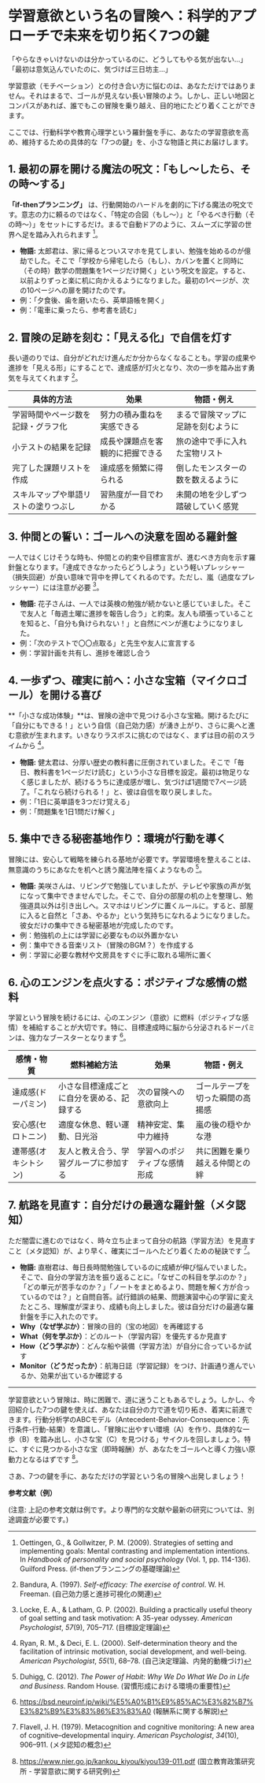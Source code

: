 # 学習意欲という名の冒険へ：科学的アプローチで未来を切り拓く7つの鍵

「やらなきゃいけないのは分かっているのに、どうしてもやる気が出ない…」
「最初は意気込んでいたのに、気づけば三日坊主…」

学習意欲（モチベーション）との付き合い方に悩むのは、あなただけではありません。それはまるで、ゴールが見えない長い冒険のよう。しかし、正しい地図とコンパスがあれば、誰でもこの冒険を乗り越え、目的地にたどり着くことができます。

ここでは、行動科学や教育心理学という羅針盤を手に、あなたの学習意欲を高め、維持するための具体的な「7つの鍵」を、小さな物語と共にお届けします。

## 1. 最初の扉を開ける魔法の呪文：「もし～したら、その時～する」

**「if-thenプランニング」** は、行動開始のハードルを劇的に下げる魔法の呪文です。意志の力に頼るのではなく、「特定の合図（もし～）」と「やるべき行動（その時～）」をセットにするだけ。まるで自動ドアのように、スムーズに学習の世界へ足を踏み入れられます [^a]。

- **物語:** 太郎君は、家に帰るとついスマホを見てしまい、勉強を始めるのが億劫でした。そこで「学校から帰宅したら（もし）、カバンを置くと同時に（その時）数学の問題集を1ページだけ開く」という呪文を設定。すると、以前よりずっと楽に机に向かえるようになりました。最初の1ページが、次の10ページへの扉を開けたのです。
- 例：「夕食後、歯を磨いたら、英単語帳を開く」
- 例：「電車に乗ったら、参考書を読む」

## 2. 冒険の足跡を刻む：「見える化」で自信を灯す

長い道のりでは、自分がどれだけ進んだか分からなくなることも。学習の成果や進捗を「見える形」にすることで、達成感が灯火となり、次の一歩を踏み出す勇気を与えてくれます [^b]。

| 具体的方法                     | 効果                             | 物語・例え                             |
|--------------------------------|----------------------------------|--------------------------------------|
| 学習時間やページ数を記録・グラフ化 | 努力の積み重ねを実感できる         | まるで冒険マップに足跡を刻むように       |
| 小テストの結果を記録           | 成長や課題点を客観的に把握できる | 旅の途中で手に入れた宝物リスト         |
| 完了した課題リストを作成       | 達成感を頻繁に得られる           | 倒したモンスターの数を数えるように     |
| スキルマップや単語リストの塗りつぶし | 習熟度が一目でわかる             | 未開の地を少しずつ踏破していく感覚     |

## 3. 仲間との誓い：ゴールへの決意を固める羅針盤

一人ではくじけそうな時も、仲間との約束や目標宣言が、進むべき方向を示す羅針盤となります。「達成できなかったらどうしよう」という軽いプレッシャー（損失回避）が良い意味で背中を押してくれるのです。ただし、嵐（過度なプレッシャー）には注意が必要 [^c]。

- **物語:** 花子さんは、一人では英検の勉強が続かないと感じていました。そこで友人と「毎週土曜に進捗を報告し合う」と約束。友人も頑張っていることを知ると、「自分も負けられない！」と自然にペンが進むようになりました。
- 例：「次のテストで〇〇点取る」と先生や友人に宣言する
- 例：学習計画を共有し、進捗を確認し合う

## 4. 一歩ずつ、確実に前へ：小さな宝箱（マイクロゴール）を開ける喜び

**「小さな成功体験」**は、冒険の途中で見つける小さな宝箱。開けるたびに「自分にもできる！」という自信（自己効力感）が湧き上がり、さらに奥へと進む意欲が生まれます。いきなりラスボスに挑むのではなく、まずは目の前のスライムから [^d]。

- **物語:** 健太君は、分厚い歴史の教科書に圧倒されていました。そこで「毎日、教科書を1ページだけ読む」という小さな目標を設定。最初は物足りなく感じましたが、続けるうちに達成感が増し、気づけば1週間で7ページ読了。「これなら続けられる！」と、彼は自信を取り戻しました。
- 例：「1日に英単語を3つだけ覚える」
- 例：「問題集を1日1問だけ解く」

## 5. 集中できる秘密基地作り：環境が行動を導く

冒険には、安心して戦略を練られる基地が必要です。学習環境を整えることは、無意識のうちにあなたを机へと誘う魔法陣を描くようなもの [^e]。

- **物語:** 美咲さんは、リビングで勉強していましたが、テレビや家族の声が気になって集中できませんでした。そこで、自分の部屋の机の上を整理し、勉強道具以外は引き出しへ。スマホはリビングに置くルールに。すると、部屋に入ると自然と「さあ、やるか」という気持ちになれるようになりました。彼女だけの集中できる秘密基地が完成したのです。
- 例：勉強机の上には学習に必要なもの以外置かない
- 例：集中できる音楽リスト（冒険のBGM？）を作成する
- 例：学習に必要な教材や文房具をすぐに手に取れる場所に置く

## 6. 心のエンジンを点火する：ポジティブな感情の燃料

学習という冒険を続けるには、心のエンジン（意欲）に燃料（ポジティブな感情）を補給することが大切です。特に、目標達成時に脳から分泌されるドーパミンは、強力なブースターとなります [^f]。

| 感情・物質   | 燃料補給方法                               | 効果                       | 物語・例え                               |
|--------------|--------------------------------------------|----------------------------|------------------------------------------|
| 達成感(ドーパミン) | 小さな目標達成ごとに自分を褒める、記録する | 次の冒険への意欲向上       | ゴールテープを切った瞬間の高揚感           |
| 安心感(セロトニン) | 適度な休息、軽い運動、日光浴             | 精神安定、集中力維持       | 嵐の後の穏やかな港                       |
| 連帯感(オキシトシン) | 友人と教え合う、学習グループに参加する     | 学習へのポジティブな感情形成 | 共に困難を乗り越える仲間との絆           |

## 7. 航路を見直す：自分だけの最適な羅針盤（メタ認知）

ただ闇雲に進むのではなく、時々立ち止まって自分の航路（学習方法）を見直すこと（メタ認知）が、より早く、確実にゴールへたどり着くための秘訣です [^g]。

- **物語:** 直樹君は、毎日長時間勉強しているのに成績が伸び悩んでいました。そこで、自分の学習方法を振り返ることに。「なぜこの科目を学ぶのか？」「どの単元が苦手なのか？」「ノートをまとめるより、問題を解く方が合っているのでは？」と自問自答。試行錯誤の結果、問題演習中心の学習に変えたところ、理解度が深まり、成績も向上しました。彼は自分だけの最適な羅針盤を手に入れたのです。
- **Why（なぜ学ぶか）**：冒険の目的（宝の地図）を再確認する
- **What（何を学ぶか）**：どのルート（学習内容）を優先するか見直す
- **How（どう学ぶか）**：どんな船や装備（学習方法）が自分に合っているか試す
- **Monitor（どうだったか）**：航海日誌（学習記録）をつけ、計画通り進んでいるか、効果が出ているか確認する

---

学習意欲という冒険は、時に困難で、道に迷うこともあるでしょう。しかし、今回紹介した7つの鍵を使えば、あなたは自分の力で道を切り拓き、着実に前進できます。行動分析学のABCモデル（Antecedent-Behavior-Consequence：先行条件-行動-結果）を意識し、「冒険に出やすい環境（A）を作り、具体的な一歩（B）を踏み出し、小さな宝（C）を見つける」サイクルを回しましょう。特に、すぐに見つかる小さな宝（即時報酬）が、あなたをゴールへと導く力強い原動力となるはずです [^h]。

さあ、7つの鍵を手に、あなただけの学習という名の冒険へ出発しましょう！

**参考文献（例）**

[^a]: Oettingen, G., & Gollwitzer, P. M. (2009). Strategies of setting and implementing goals: Mental contrasting and implementation intentions. In *Handbook of personality and social psychology* (Vol. 1, pp. 114-136). Guilford Press. (if-thenプランニングの基礎理論)
[^b]: Bandura, A. (1997). *Self-efficacy: The exercise of control*. W. H. Freeman. (自己効力感と進捗可視化の関連)
[^c]: Locke, E. A., & Latham, G. P. (2002). Building a practically useful theory of goal setting and task motivation: A 35-year odyssey. *American Psychologist*, *57*(9), 705–717. (目標設定理論)
[^d]: Ryan, R. M., & Deci, E. L. (2000). Self-determination theory and the facilitation of intrinsic motivation, social development, and well-being. *American Psychologist*, *55*(1), 68–78. (自己決定理論、内発的動機づけ)
[^e]: Duhigg, C. (2012). *The Power of Habit: Why We Do What We Do in Life and Business*. Random House. (習慣形成における環境の重要性)
[^f]: <https://bsd.neuroinf.jp/wiki/%E5%A0%B1%E9%85%AC%E3%82%B7%E3%82%B9%E3%83%86%E3%83%A0> (報酬系に関する解説)
[^g]: Flavell, J. H. (1979). Metacognition and cognitive monitoring: A new area of cognitive–developmental inquiry. *American Psychologist*, *34*(10), 906–911. (メタ認知の概念)
[^h]: <https://www.nier.go.jp/kankou_kiyou/kiyou139-011.pdf> (国立教育政策研究所 - 学習意欲に関する研究例)

(注意: 上記の参考文献は例です。より専門的な文献や最新の研究については、別途調査が必要です。)
